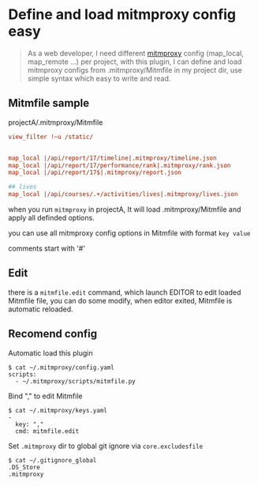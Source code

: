 # Define and load mitmproxy config easy

> As a web developer, I need different [mitmproxy](https://github.com/mitmproxy/mitmproxy) config (map_local, map_remote ...) per project,
with this plugin, I can define and load mitmproxy configs from .mitmproxy/Mitmfile in my project dir, use simple syntax which easy to write and read.

## Mitmfile sample
projectA/.mitmproxy/Mitmfile

```ini
view_filter !~u /static/


map_local |/api/report/17/timeline|.mitmproxy/timeline.json
map_local |/api/report/17/performance/rank|.mitmproxy/rank.json
map_local |/api/report/17$|.mitmproxy/report.json

## lives
map_local |/api/courses/.+/activities/lives|.mitmproxy/lives.json
```

when you run `mitmproxy` in projectA, It will load .mitmproxy/Mitmfile and apply all definded options.

you can use all mitmproxy config options in Mitmfile with format `key value`

comments start with '#'


## Edit
there is a `mitmfile.edit` command, which launch EDITOR to edit loaded Mitmfile file, you can do some modify, when editor exited, Mitmfile is automatic reloaded.

## Recomend config
Automatic load this plugin
```shell
$ cat ~/.mitmproxy/config.yaml
scripts:
  - ~/.mitmproxy/scripts/mitmfile.py
```

Bind "," to edit Mitmfile
```shell
$ cat ~/.mitmproxy/keys.yaml
-
  key: ","
  cmd: mitmfile.edit
```

Set `.mitmproxy` dir to global git ignore via `core.excludesfile`
```
$ cat ~/.gitignore_global
.DS_Store
.mitmproxy
```
